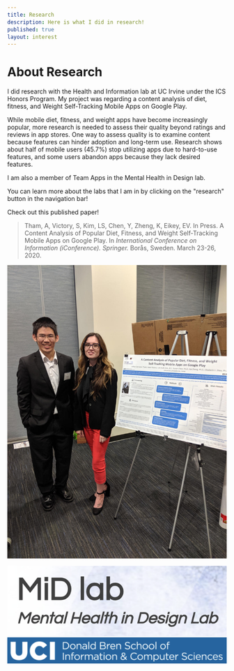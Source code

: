 ```yaml
---
title: Research
description: Here is what I did in research!
published: true
layout: interest
---
```


# About Research
I did research with the Health and Information lab at UC Irvine under the ICS Honors Program.
My project was regarding a content analysis of diet, fitness, and Weight Self-Tracking Mobile Apps
on Google Play.

While mobile diet, fitness, and weight apps have become increasingly popular, 
more research is needed to assess their quality beyond ratings and reviews in app stores. 
One way to assess quality is to examine content because features can hinder adoption and 
long-term use. Research shows about half of mobile users (45.7%) stop utilizing apps due 
to hard-to-use features, and some users abandon apps because they lack desired features.

I am also a member of Team Apps in the Mental Health in Design lab.

You can learn more about the labs that I am in by clicking on the "research" button
in the navigation bar!

Check out this published paper!

> Tham, A, Victory, S, Kim, LS, Chen, Y, Zheng, K, Eikey, EV. In Press. 
A Content Analysis of Popular Diet, Fitness, and Weight Self-Tracking Mobile
 Apps on Google Play. In *International Conference on Information (iConference). 
 Springer.* Borås, Sweden. March 23-26, 2020.

![alt-text](/img/researchApps.jpeg "research")

![alt-text](/img/researchMid.png "mid")
![alt-text](/img/researchDBH.png "dbh")